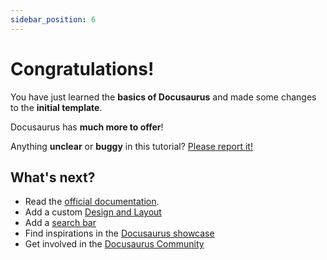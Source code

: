 ```yaml
---
sidebar_position: 6
---
```


# Congratulations!

You have just learned the **basics of Docusaurus** and made some changes to the **initial template**.

Docusaurus has **much more to offer**!

Anything **unclear** or **buggy** in this tutorial? [Please report it!](https://github.com/medplum/medplum/discussions/4610)

## What's next?

- Read the [official documentation](https://docs.medplum.com/).
- Add a custom [Design and Layout](https://docs.medplum.com/docs/styling-layout)
- Add a [search bar](https://docs.medplum.com/docs/search)
- Find inspirations in the [Docusaurus showcase](https://docs.medplum.com/showcase)
- Get involved in the [Docusaurus Community](https://docs.medplum.com/community/support)
